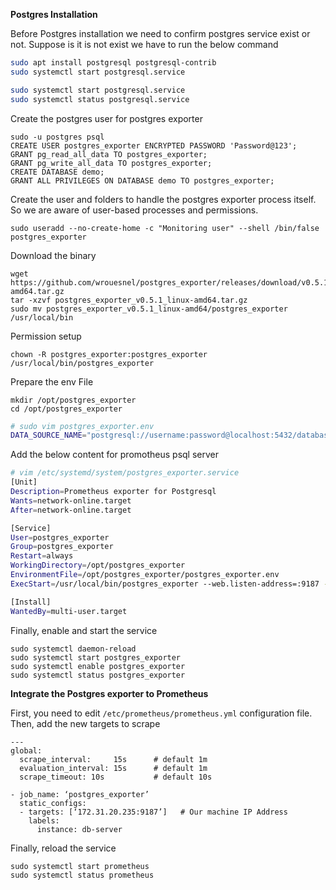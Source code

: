 **Postgres Installation**

Before Postgres installation we need to confirm postgres service exist or not. Suppose is it is not exist we have to run the below command
```bash
sudo apt install postgresql postgresql-contrib
sudo systemctl start postgresql.service

sudo systemctl start postgresql.service
sudo systemctl status postgresql.service
```
Create the postgres user for postgres exporter
```
sudo -u postgres psql
CREATE USER postgres_exporter ENCRYPTED PASSWORD 'Password@123';
GRANT pg_read_all_data TO postgres_exporter;
GRANT pg_write_all_data TO postgres_exporter;
CREATE DATABASE demo;
GRANT ALL PRIVILEGES ON DATABASE demo TO postgres_exporter;
```

Create the user and folders to handle the postgres exporter process itself. So we are aware of user-based processes and permissions. 
```
sudo useradd --no-create-home -c "Monitoring user" --shell /bin/false postgres_exporter
```
Download the binary
```
wget https://github.com/wrouesnel/postgres_exporter/releases/download/v0.5.1/postgres_exporter_v0.5.1_linux-amd64.tar.gz
tar -xzvf postgres_exporter_v0.5.1_linux-amd64.tar.gz
sudo mv postgres_exporter_v0.5.1_linux-amd64/postgres_exporter /usr/local/bin

```
Permission setup
```
chown -R postgres_exporter:postgres_exporter /usr/local/bin/postgres_exporter
```
Prepare the env File
```
mkdir /opt/postgres_exporter
cd /opt/postgres_exporter
```
```bash
# sudo vim postgres_exporter.env
DATA_SOURCE_NAME="postgresql://username:password@localhost:5432/database-name?sslmode=disable"
```
Add the below content for promotheus psql server
```bash
# vim /etc/systemd/system/postgres_exporter.service
[Unit]
Description=Prometheus exporter for Postgresql
Wants=network-online.target
After=network-online.target

[Service]
User=postgres_exporter
Group=postgres_exporter
Restart=always
WorkingDirectory=/opt/postgres_exporter
EnvironmentFile=/opt/postgres_exporter/postgres_exporter.env
ExecStart=/usr/local/bin/postgres_exporter --web.listen-address=:9187 --web.telemetry-path=/metrics

[Install]
WantedBy=multi-user.target
```
Finally, enable and start the service
```
sudo systemctl daemon-reload
sudo systemctl start postgres_exporter
sudo systemctl enable postgres_exporter
sudo systemctl status postgres_exporter
```
**Integrate the Postgres exporter to Prometheus**

First, you need to edit `/etc/prometheus/prometheus.yml` configuration file. Then, add the new targets to scrape

```
---
global:
  scrape_interval:     15s      # default 1m
  evaluation_interval: 15s      # default 1m
  scrape_timeout: 10s           # default 10s
  
- job_name: ‘postgres_exporter’
  static_configs:
  - targets: [‘172.31.20.235:9187’]   # Our machine IP Address
    labels:
      instance: db-server
```
Finally, reload the service
```
sudo systemctl start prometheus
sudo systemctl status prometheus
```




























